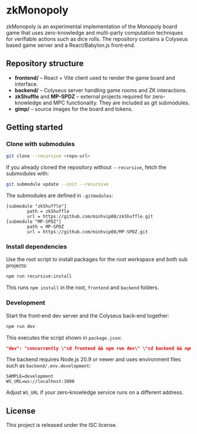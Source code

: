 # zkMonopoly

zkMonopoly is an experimental implementation of the Monopoly board game that uses zero-knowledge and multi-party computation techniques for verifiable actions such as dice rolls. The repository contains a Colyseus based game server and a React/Babylon.js front‑end.

## Repository structure

- **frontend/** – React + Vite client used to render the game board and interface.
- **backend/** – Colyseus server handling game rooms and ZK interactions.
- **zkShuffle** and **MP-SPDZ** – external projects required for zero-knowledge and MPC functionality. They are included as git submodules.
- **gimp/** – source images for the board and tokens.

## Getting started

### Clone with submodules

```bash
git clone --recursive <repo-url>
```

If you already cloned the repository without `--recursive`, fetch the submodules with:

```bash
git submodule update --init --recursive
```

The submodules are defined in `.gitmodules`:

```text
[submodule "zkShuffle"]
        path = zkShuffle
        url = https://github.com/minhvip08/zkShuffle.git
[submodule "MP-SPDZ"]
        path = MP-SPDZ
        url = https://github.com/minhvip08/MP-SPDZ.git
```

### Install dependencies

Use the root script to install packages for the root workspace and both sub projects:

```bash
npm run recursive:install
```

This runs `npm install` in the root, `frontend` and `backend` folders.

### Development

Start the front‑end dev server and the Colyseus back‑end together:

```bash
npm run dev
```

This executes the script shown in `package.json`:

```json
"dev": "concurrently \"cd frontend && npm run dev\" \"cd backend && npm run start\""
```

The backend requires Node.js 20.9 or newer and uses environment files such as `backend/.env.development`:

```text
SAMPLE=development
WS_URL=ws://localhost:3000
```

Adjust `WS_URL` if your zero‑knowledge service runs on a different address.

## License

This project is released under the ISC license.
